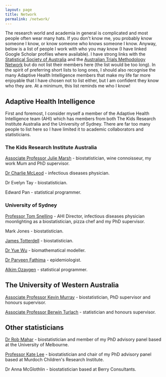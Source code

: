```yaml
---
layout: page
title: Network
permalink: /network/
---
```


The research world and academia in general is complicated and most people often wear many hats. If you don't know me, you probably know someone I know, or know someone who knows someone I know. Anyway, below is a list of people I work with who you may know (I have linked Google Scholar profiles where available). I have strong links with the [Statistical Society of Australia](https://www.statsoc.org.au/) and the [Australian Trials Methodology Network](https://monash.edu/medicine/sphpm/austrim/home) but do not list their members here (the list would be too long). In the spirit of preferring short lists to long ones, I should also recognise the many Adaptive Health Intelligence members that make my life far more enjoyable that I have chosen not to list either, but I am confident they know who they are. At a minimum, this list reminds me who I know!

## Adaptive Health Intelligence

First and foremost, I consider myself a member of the Adaptive Health Intelligence team (AHI) which has members from both The Kids Research Institute Australia and the University of Sydney. There are far too many people to list here so I have limited it to academic collaborators and statisticians.

### The Kids Research Institute Australia

[Associate Professor Julie Marsh](https://scholar.google.com.au/citations?user=Y5JWookAAAAJ&hl=en) - biostatistician, wine connoisseur, my work Mum and PhD supervisor.

[Dr Charlie McLeod](https://scholar.google.com.au/citations?user=egQkGFAAAAAJ&hl=en&oi=ao) - infectious diseases physician.

Dr Evelyn Tay - biostatistician.

Edward Pan - statistical programmer.

### University of Sydney

[Professor Tom Snelling](https://scholar.google.com.au/citations?user=LfX9TWoAAAAJ&hl=en&oi=ao) - AHI Director, infectious diseases physician moonlighting as a biostatistician, pizza chef and my PhD supervisor.

Mark Jones - biostatistician.

[James Totterdell](https://scholar.google.co.uk/citations?user=kvfB5ykAAAAJ&hl=en&oi=ao) - biostatistician.

[Dr Yue Wu](https://scholar.google.co.uk/citations?user=MXrzKaoAAAAJ&hl=en&oi=sra) - biomathematical modeller.

[Dr Parveen Fathima](https://scholar.google.co.uk/citations?user=8TWldu0AAAAJ&hl=en&oi=ao) - epidemiologist.

[Alkim Ozaygen](https://scholar.google.co.uk/citations?user=G0afe_MAAAAJ&hl=en&oi=ao) - statistical programmer.

## The University of Western Australia

[Associate Professor Kevin Murray](https://scholar.google.co.uk/citations?user=QROTWT8AAAAJ&hl=en&oi=sra) - biostatistician, PhD supervisor and honours supervisor.

[Associate Professor Berwin Turlach](https://scholar.google.co.uk/citations?user=DRv2GVgAAAAJ&hl=en&oi=sra) - statistician and honours supervisor.

## Other statisticians

[Dr Rob Mahar](https://scholar.google.co.uk/citations?user=nvx2J6sAAAAJ&hl=en&oi=ao) - biostatistician and member of my PhD advisory panel based at the University of Melbourne.

[Professor Kate Lee](https://scholar.google.co.uk/citations?user=3kFo3bUAAAAJ&hl=en&oi=ao) - biostatistician and chair of my PhD advisory panel based at Murdoch Children's Research Institute.

Dr Anna McGlothlin - biostatistician based at Berry Consultants.




